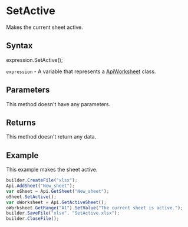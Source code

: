 # SetActive

Makes the current sheet active.

## Syntax

expression.SetActive();

`expression` - A variable that represents a [ApiWorksheet](../ApiWorksheet.md) class.

## Parameters

This method doesn't have any parameters.

## Returns

This method doesn't return any data.

## Example

This example makes the sheet active.

```javascript
builder.CreateFile("xlsx");
Api.AddSheet("New_sheet");
var oSheet = Api.GetSheet("New_sheet");
oSheet.SetActive();
var oWorksheet = Api.GetActiveSheet();
oWorksheet.GetRange("A1").SetValue("The current sheet is active.");
builder.SaveFile("xlsx", "SetActive.xlsx");
builder.CloseFile();
```